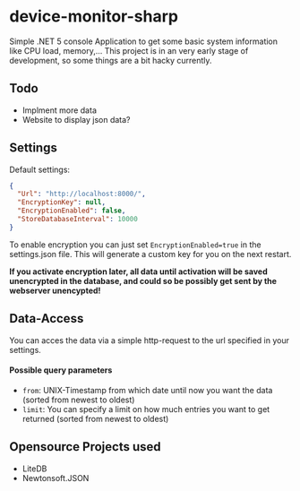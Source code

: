# device-monitor-sharp
Simple .NET 5 console Application to get some basic system information like CPU load, memory,... 
This project is in an very early stage of development, so some things are a bit hacky currently.

## Todo
- Implment more data
- Website to display json data?

## Settings

Default settings:
```json
{
  "Url": "http://localhost:8000/",
  "EncryptionKey": null,
  "EncryptionEnabled": false,
  "StoreDatabaseInterval": 10000
}
```
To enable encryption you can just set ``` EncryptionEnabled=true ``` in the settings.json file. This will generate a custom key for you on the next restart.

<b>If you activate encryption later, all data until activation will be saved unencrypted in the database, and could so be possibly get sent by the webserver unencypted!</b>
## Data-Access
You can acces the data via a simple http-request to the url specified in your settings.
#### Possible query parameters
- ``` from ```: UNIX-Timestamp from which date until now you want the data (sorted from newest to oldest)
- ``` limit ```: You can specify a limit on how much entries you want to get returned (sorted from newest to oldest)

## Opensource Projects used
- LiteDB
- Newtonsoft.JSON
